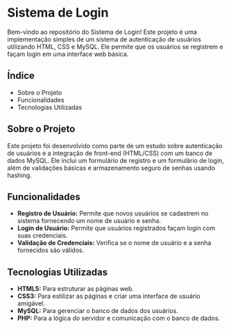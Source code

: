 <h1>Sistema de Login</h1>

<p>Bem-vindo ao repositório do Sistema de Login! Este projeto é uma implementação simples de um sistema de autenticação de usuários utilizando HTML, CSS e MySQL. Ele permite que os usuários se registrem e façam login em uma interface web básica.</p>

<h2>Índice</h2>
<ul>
    <li><a href="#sobre-o-projeto" style="text-decoration: none;">Sobre o Projeto</a></li>
    <li><a href="#funcionalidades" style="text-decoration: none;">Funcionalidades</a></li>
    <li><a href="#tecnologias-utilizadas" style="text-decoration: none;">Tecnologias Utilizadas</a></li>
</ul>

<h2 id="sobre-o-projeto">Sobre o Projeto</h2>
<p>Este projeto foi desenvolvido como parte de um estudo sobre autenticação de usuários e a integração de front-end (HTML/CSS) com um banco de dados MySQL. Ele inclui um formulário de registro e um formulário de login, além de validações básicas e armazenamento seguro de senhas usando hashing.</p>

<h2 id="funcionalidades">Funcionalidades</h2>
<ul>
    <li><strong>Registro de Usuário:</strong> Permite que novos usuários se cadastrem no sistema fornecendo um nome de usuário e senha.</li>
    <li><strong>Login de Usuário:</strong> Permite que usuários registrados façam login com suas credenciais.</li>
    <li><strong>Validação de Credenciais:</strong> Verifica se o nome de usuário e a senha fornecidos são válidos.</li>
</ul>

<h2 id="tecnologias-utilizadas">Tecnologias Utilizadas</h2>
<ul>
    <li><strong>HTML5:</strong> Para estruturar as páginas web.</li>
    <li><strong>CSS3:</strong> Para estilizar as páginas e criar uma interface de usuário amigável.</li>
    <li><strong>MySQL:</strong> Para gerenciar o banco de dados dos usuários.</li>
    <li><strong>PHP:</strong> Para a lógica do servidor e comunicação com o banco de dados.</li>
</ul>
